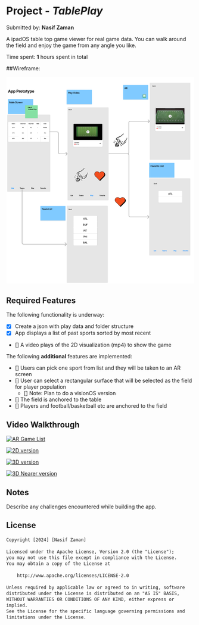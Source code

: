 # Project - *TablePlay*

Submitted by: **Nasif Zaman**

A ipadOS table top game viewer for real game data. You can walk around the field and enjoy the game from any angle you like.

Time spent: **1** hours spent in total

##Wireframe:

[![Wireframe](https://github.com/Znasif/TablePlay/blob/main/TablePlayiOS/wireframe.png?raw=true)](https://github.com/Znasif/TablePlay/blob/main/TablePlayiOS/Wireframe.pdf)

## Required Features

The following functionality is underway:

- [x] Create a json with play data and folder structure
- [x] App displays a list of past sports sorted by most recent
- [] A video plays of the 2D visualization (mp4) to show the game

The following **additional** features are implemented:

- [] Users can pick one sport from list and they will be taken to an AR screen
- [] User can select a rectangular surface that will be selected as the field for player population
  - [] Note: Plan to do a visionOS version
- [] The field is anchored to the table
- [] Players and football/basketball etc are anchored to the field   

## Video Walkthrough
[![AR Game List](https://img.youtube.com/vi/ZBwPsIC9hjA/0.jpg)](https://www.youtube.com/watch/ZBwPsIC9hjA)

[![2D version](https://img.youtube.com/vi/eyO3FTeX5TI/0.jpg)](https://www.youtube.com/watch/eyO3FTeX5TI)

[![3D version](https://img.youtube.com/vi/Qftx7mHzXO8/0.jpg)](https://www.youtube.com/watch/Qftx7mHzXO8)

[![3D Nearer version](https://img.youtube.com/vi/Sq2xhPU1kQk/0.jpg)](https://www.youtube.com/watch/Sq2xhPU1kQk)


## Notes

Describe any challenges encountered while building the app.

## License

    Copyright [2024] [Nasif Zaman]

    Licensed under the Apache License, Version 2.0 (the "License");
    you may not use this file except in compliance with the License.
    You may obtain a copy of the License at

        http://www.apache.org/licenses/LICENSE-2.0

    Unless required by applicable law or agreed to in writing, software
    distributed under the License is distributed on an "AS IS" BASIS,
    WITHOUT WARRANTIES OR CONDITIONS OF ANY KIND, either express or implied.
    See the License for the specific language governing permissions and
    limitations under the License.
